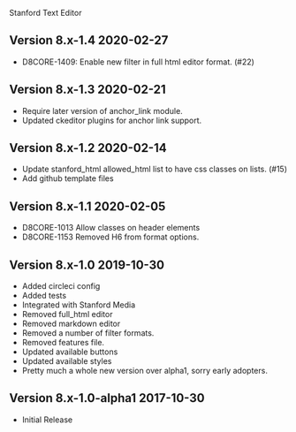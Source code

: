 Stanford Text Editor

Version 8.x-1.4                                                       2020-02-27
--------------------------------------------------------------------------------
- D8CORE-1409: Enable new filter in full html editor format. (#22)

Version 8.x-1.3                                                       2020-02-21
--------------------------------------------------------------------------------
- Require later version of anchor_link module.
- Updated ckeditor plugins for anchor link support.

Version 8.x-1.2                                                       2020-02-14
--------------------------------------------------------------------------------
- Update stanford_html allowed_html list to have css classes on lists. (#15)
- Add github template files

Version 8.x-1.1                                                       2020-02-05
--------------------------------------------------------------------------------
- D8CORE-1013 Allow classes on header elements
- D8CORE-1153 Removed H6 from format options.


Version 8.x-1.0                                                       2019-10-30
--------------------------------------------------------------------------------
- Added circleci config
- Added tests
- Integrated with Stanford Media
- Removed full_html editor
- Removed markdown editor
- Removed a number of filter formats.
- Removed features file.
- Updated available buttons
- Updated available styles
- Pretty much a whole new version over alpha1, sorry early adopters.

Version 8.x-1.0-alpha1                                                2017-10-30
--------------------------------------------------------------------------------

- Initial Release
